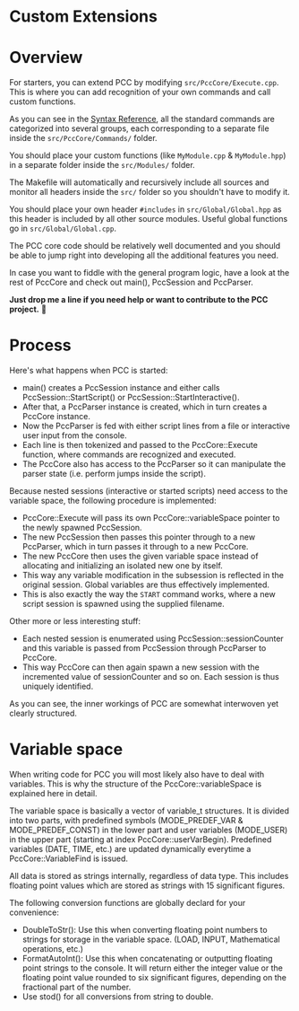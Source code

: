 Custom Extensions
=================


Overview
========

For starters, you can extend PCC by modifying <CODE>src/PccCore/Execute.cpp</CODE>. This is where you can add recognition of your own commands and call custom functions.

As you can see in the [Syntax Reference](doc/SYNTAX.md), all the standard commands are categorized into several groups, each corresponding to a separate file inside the <CODE>src/PccCore/Commands/</CODE> folder.

You should place your custom functions (like <CODE>MyModule.cpp</CODE> & <CODE>MyModule.hpp</CODE>) in a separate folder inside the <CODE>src/Modules/</CODE> folder.

The Makefile will automatically and recursively include all sources and monitor all headers inside the <CODE>src/</CODE> folder so you shouldn't have to modify it.

You should place your own header <CODE>\#includes</CODE> in <CODE>src/Global/Global.hpp</CODE> as this header is included by all other source modules. Useful global functions go in <CODE>src/Global/Global.cpp</CODE>.

The PCC core code should be relatively well documented and you should be able to jump right into developing all the additional features you need.

In case you want to fiddle with the general program logic, have a look at the rest of PccCore and check out main(), PccSession and PccParser.

**Just drop me a line if you need help or want to contribute to the PCC project.** :metal:


Process
=======

Here's what happens when PCC is started:

- main() creates a PccSession instance and either calls PccSession::StartScript() or PccSession::StartInteractive().
- After that, a PccParser instance is created, which in turn creates a PccCore instance.
- Now the PccParser is fed with either script lines from a file or interactive user input from the console.
- Each line is then tokenized and passed to the PccCore::Execute function, where commands are recognized and executed.
- The PccCore also has access to the PccParser so it can manipulate the parser state (i.e. perform jumps inside the script).

Because nested sessions (interactive or started scripts) need access to the variable space, the following procedure is implemented:

- PccCore::Execute will pass its own PccCore::variableSpace pointer to the newly spawned PccSession.
- The new PccSession then passes this pointer through to a new PccParser, which in turn passes it through to a new PccCore.
- The new PccCore then uses the given variable space instead of allocating and initializing an isolated new one by itself.
- This way any variable modification in the subsession is reflected in the original session. Global variables are thus effectively implemented.
- This is also exactly the way the <CODE>START</CODE> command works, where a new script session is spawned using the supplied filename.

Other more or less interesting stuff:

- Each nested session is enumerated using PccSession::sessionCounter and this variable is passed from PccSession through PccParser to PccCore.
- This way PccCore can then again spawn a new session with the incremented value of sessionCounter and so on. Each session is thus uniquely identified.

As you can see, the inner workings of PCC are somewhat interwoven yet clearly structured.


Variable space
==============

When writing code for PCC you will most likely also have to deal with variables. This is why the structure of the PccCore::variableSpace is explained here in detail.

The variable space is basically a vector of variable_t structures. It is divided into two parts, with predefined symbols (MODE_PREDEF_VAR & MODE_PREDEF_CONST) in the lower part and user variables (MODE_USER) in the upper part (starting at index PccCore::userVarBegin). Predefined variables (DATE, TIME, etc.) are updated dynamically everytime a PccCore::VariableFind is issued.

All data is stored as strings internally, regardless of data type. This includes floating point values which are stored as strings with 15 significant figures.

The following conversion functions are globally declard for your convenience:
- DoubleToStr(): Use this when converting floating point numbers to strings for storage in the variable space. (LOAD, INPUT, Mathematical operations, etc.)
- FormatAutoInt(): Use this when concatenating or outputting floating point strings to the console. It will return either the integer value or the floating point value rounded to six significant figures, depending on the fractional part of the number.
- Use stod() for all conversions from string to double.
